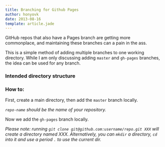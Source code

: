 ```yaml
---
title: Branching for Github Pages
author: honyovk
date: 2013-08-16
template: article.jade
---
```


GitHub repos that also have a Pages branch are getting more commonplace, and maintaining these branches can a pain in the ass.

This is a simple method of adding multiple branches to one working directory. While I am only discussing adding `master` and `gh-pages` branches, the idea can be used for any branch.

<span class="more"></span>

### Intended directory structure

<script src="https://gist.github.com/mbjordan/7f52d9ca652256958b30.js?file=IntendedDirectoryStructure"></script>

### How to:

First, create a main directory, then add the `master` branch locally.

<script src="https://gist.github.com/mbjordan/7f52d9ca652256958b30.js?file=howTo1.sh"></script>

_`repo-name` should be the name of your repository._

Now we add the `gh-pages` branch locally.

<script src="https://gist.github.com/mbjordan/7f52d9ca652256958b30.js?file=howTo2.sh"></script>

_Please note: running `git clone git@github.com:username/repo.git XXX` will create a directory named XXX. Alternatively, you can `mkdir` a directory, `cd` into it and use a period `.` to use the current dir._
